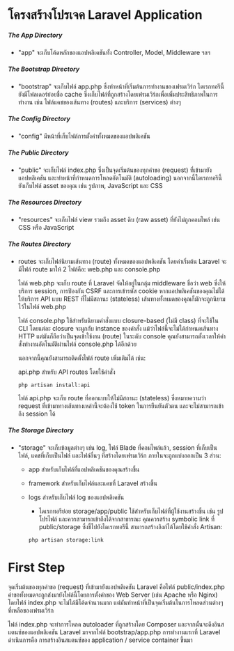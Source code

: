 # โครงสร้างโปรเจค Laravel Application

##### The App Directory

- "app" จะเก็บโค้ดหลักของแอปพลิเคชันทั้ง Controller, Model, Middleware ฯลฯ

##### The Bootstrap Directory

- "bootstrap" จะเก็บไฟล์ app.php ซึ่งทำหน้าที่เริ่มต้นการทำงานของเฟรมเวิร์ก ไดเรกทอรีนี้ยังมีโฟลเดอร์ย่อยชื่อ cache ซึ่งเก็บไฟล์ที่ถูกสร้างโดยเฟรมเวิร์กเพื่อเพิ่มประสิทธิภาพในการทำงาน เช่น ไฟล์แคชของเส้นทาง (routes) และบริการ (services) ต่างๆ

##### The Config Directory

- "config" มีหน้าที่เก็บไฟล์การตั้งค่าทั้งหมดของแอปพลิเคชัน

##### The Public Directory

- "public" จะเก็บไฟล์ index.php ซึ่งเป็นจุดเริ่มต้นของทุกคำขอ (request) ที่เข้ามายังแอปพลิเคชัน และทำหน้าที่กำหนดการโหลดอัตโนมัติ (autoloading)
  นอกจากนี้ไดเรกทอรีนี้ยังเก็บไฟล์ asset ของคุณ เช่น รูปภาพ, JavaScript และ CSS

##### The Resources Directory

- "resources" จะเก็บไฟล์ view รวมถึง asset ดิบ (raw asset) ที่ยังไม่ถูกคอมไพล์ เช่น CSS หรือ JavaScript

##### The Routes Directory

- routes จะเก็บไฟล์นิยามเส้นทาง (route) ทั้งหมดของแอปพลิเคชัน โดยค่าเริ่มต้น Laravel จะมีไฟล์ route มาให้ 2 ไฟล์คือ: web.php และ console.php

  ไฟล์ web.php จะเก็บ route ที่ Laravel จัดให้อยู่ในกลุ่ม middleware ชื่อว่า web ซึ่งให้บริการ session, การป้องกัน CSRF และการเข้ารหัส cookie
  หากแอปพลิเคชันของคุณไม่ได้ให้บริการ API แบบ REST ที่ไม่มีสถานะ (stateless) เส้นทางทั้งหมดของคุณก็มักจะถูกนิยามไว้ในไฟล์ web.php

  ไฟล์ console.php ใช้สำหรับนิยามคำสั่งแบบ closure-based (ไม่มี class) ที่จะใช้ใน CLI โดยแต่ละ closure จะผูกกับ instance ของคำสั่ง
  แม้ว่าไฟล์นี้จะไม่ได้กำหนดเส้นทาง HTTP แต่มันก็ถือว่าเป็นจุดเข้าใช้งาน (route) ในระดับ console
  คุณยังสามารถตั้งเวลาให้คำสั่งทำงานอัตโนมัติผ่านไฟล์ console.php ได้อีกด้วย

  นอกจากนี้คุณยังสามารถติดตั้งไฟล์ route เพิ่มเติมได้ เช่น:

  api.php สำหรับ API routes โดยใช้คำสั่ง

  ```
  php artisan install:api
  ```

  ไฟล์ api.php จะเก็บ route ที่ออกแบบให้ไม่มีสถานะ (stateless) ซึ่งหมายความว่า request ที่เข้ามาทางเส้นทางเหล่านี้จะต้องใช้ token ในการยืนยันตัวตน และจะไม่สามารถเข้าถึง session ได้

##### The Storage Directory

- "storage" จะเก็บข้อมูลต่างๆ เช่น log, ไฟล์ Blade ที่คอมไพล์แล้ว, session ที่เก็บเป็นไฟล์, แคชที่เก็บเป็นไฟล์ และไฟล์อื่นๆ ที่สร้างโดยเฟรมเวิร์ก
  ภายในจะถูกแบ่งออกเป็น 3 ส่วน:

  - app สำหรับเก็บไฟล์ที่แอปพลิเคชันของคุณสร้างขึ้น
  - framework สำหรับเก็บไฟล์และแคชที่ Laravel สร้างขึ้น
  - logs สำหรับเก็บไฟล์ log ของแอปพลิเคชัน

    - ไดเรกทอรีย่อย storage/app/public ใช้สำหรับเก็บไฟล์ที่ผู้ใช้งานสร้างขึ้น เช่น รูปโปรไฟล์ และควรสามารถเข้าถึงได้จากสาธารณะ
      คุณควรสร้าง symbolic link ที่ public/storage ซึ่งชี้ไปยังไดเรกทอรีนี้
      สามารถสร้างลิงก์ได้โดยใช้คำสั่ง Artisan:

    ```
    php artisan storage:link
    ```

# First Step

จุดเริ่มต้นของทุกคำขอ (request) ที่เข้ามายังแอปพลิเคชัน Laravel คือไฟล์ public/index.php
คำขอทั้งหมดจะถูกส่งมายังไฟล์นี้โดยการตั้งค่าของ Web Server (เช่น Apache หรือ Nginx)
โดยไฟล์ index.php จะไม่ได้มีโค้ดจำนวนมาก แต่มันทำหน้าที่เป็นจุดเริ่มต้นในการโหลดส่วนต่างๆ ที่เหลือของเฟรมเวิร์ก

ไฟล์ index.php จะทำการโหลด autoloader ที่ถูกสร้างโดย Composer และจากนั้นจะดึงอินสแตนซ์ของแอปพลิเคชัน Laravel มาจากไฟล์ bootstrap/app.php
การทำงานแรกที่ Laravel ดำเนินการคือ การสร้างอินสแตนซ์ของ application / service container ขึ้นมา
